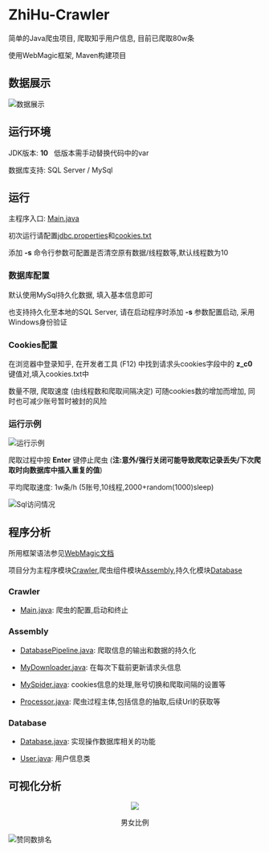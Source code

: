 # ZhiHu-Crawler
简单的Java爬虫项目, 爬取知乎用户信息, 目前已爬取80w条

使用WebMagic框架, Maven构建项目

## 数据展示
![数据展示](https://github.com/Sword-And-Rose/ZhiHu-Crawler/blob/master/img/%E6%95%B0%E6%8D%AE%E5%B1%95%E7%A4%BA.png)

## 运行环境
JDK版本: __10__   低版本需手动替换代码中的var

数据库支持: SQL Server / MySql

## 运行
主程序入口: [Main.java](https://github.com/Sword-And-Rose/ZhiHu-Crawler/blob/master/src/main/java/Crawler/Main.java)

初次运行请配置[jdbc.properties](https://github.com/Sword-And-Rose/ZhiHu-Crawler/blob/master/config/jdbc.properties)和[cookies.txt](https://github.com/Sword-And-Rose/ZhiHu-Crawler/blob/master/config/cookies.txt)

添加 __-s__ 命令行参数可配置是否清空原有数据/线程数等,默认线程数为10

### 数据库配置
默认使用MySql持久化数据, 填入基本信息即可

也支持持久化至本地的SQL Server, 请在启动程序时添加 __-s__ 参数配置启动, 采用Windows身份验证

### Cookies配置
在浏览器中登录知乎, 在开发者工具 (F12) 中找到请求头cookies字段中的 __z_c0__ 键值对,填入cookies.txt中

数量不限, 爬取速度 (由线程数和爬取间隔决定) 可随cookies数的增加而增加, 同时也可减少账号暂时被封的风险

### 运行示例
![运行示例](https://github.com/Sword-And-Rose/ZhiHu-Crawler/blob/master/img/%E8%BF%90%E8%A1%8C%E7%A4%BA%E4%BE%8B.png)

爬取过程中按 __Enter__ 键停止爬虫 (__注:意外/强行关闭可能导致爬取记录丢失/下次爬取时向数据库中插入重复的值__)

平均爬取速度: 1w条/h (5账号,10线程,2000+random(1000)sleep)

![Sql访问情况](https://github.com/Sword-And-Rose/ZhiHu-Crawler/blob/master/img/Sql%E8%AE%BF%E9%97%AE%E6%83%85%E5%86%B5.png)

## 程序分析
所用框架语法参见[WebMagic文档](http://webmagic.io/docs/zh/)

项目分为主程序模块[Crawler](https://github.com/Sword-And-Rose/ZhiHu-Crawler/tree/master/src/main/java/Crawler),爬虫组件模块[Assembly](https://github.com/Sword-And-Rose/ZhiHu-Crawler/tree/master/src/main/java/Assembly),持久化模块[Database](https://github.com/Sword-And-Rose/ZhiHu-Crawler/tree/master/src/main/java/Database)

### Crawler
*  [Main.java](https://github.com/Sword-And-Rose/ZhiHu-Crawler/blob/master/src/main/java/Crawler/Main.java): 爬虫的配置,启动和终止

### Assembly
*  [DatabasePipeline.java](https://github.com/Sword-And-Rose/ZhiHu-Crawler/blob/master/src/main/java/Assembly/DatabasePipeline.java): 爬取信息的输出和数据的持久化

*  [MyDownloader.java](https://github.com/Sword-And-Rose/ZhiHu-Crawler/blob/master/src/main/java/Assembly/MyDownloader.java): 在每次下载前更新请求头信息

* [MySpider.java](https://github.com/Sword-And-Rose/ZhiHu-Crawler/blob/master/src/main/java/Assembly/MySpider.java): cookies信息的处理,账号切换和爬取间隔的设置等

*  [Processor.java](https://github.com/Sword-And-Rose/ZhiHu-Crawler/blob/master/src/main/java/Assembly/Processor.java): 爬虫过程主体,包括信息的抽取,后续Url的获取等

### Database
*  [Database.java](https://github.com/Sword-And-Rose/ZhiHu-Crawler/blob/master/src/main/java/Database/Database.java): 实现操作数据库相关的功能

*  [User.java](https://github.com/Sword-And-Rose/ZhiHu-Crawler/blob/master/src/main/java/Database/User.java): 用户信息类

## 可视化分析
<div align=center><img src="https://github.com/Sword-And-Rose/ZhiHu-Crawler/blob/master/img/%E7%94%B7%E5%A5%B3%E6%AF%94%E4%BE%8B.png" align=middle /></div>

<p align = "center">男女比例</p>

![赞同数排名](https://github.com/Sword-And-Rose/ZhiHu-Crawler/blob/master/img/%E8%B5%9E%E5%90%8C%E6%95%B0%E6%8E%92%E5%90%8D.png)
